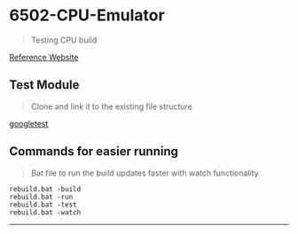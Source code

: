 # 6502-CPU-Emulator
> Testing CPU build

[Reference Website](http://www.6502.org/users/obelisk/6502/index.html)
 

## Test Module
> Clone and link it to the existing file structure

[googletest](https://github.com/google/googletest)

## Commands for easier running
> Bat file to run the build updates faster with watch functionality
```
rebuild.bat -build
rebuild.bat -run
rebuild.bat -test
rebuild.bat -watch
```

---
